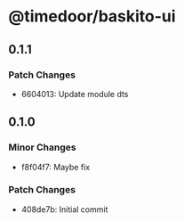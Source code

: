 # @timedoor/baskito-ui

## 0.1.1

### Patch Changes

- 6604013: Update module dts

## 0.1.0

### Minor Changes

- f8f04f7: Maybe fix

### Patch Changes

- 408de7b: Initial commit
